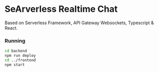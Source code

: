 # SeArverless Realtime Chat

Based on Serverless Framework, API Gateway Websockets, Typescript & React.

### Running

```sh
cd backend
npm run deploy
cd ../frontend
npm start
```
